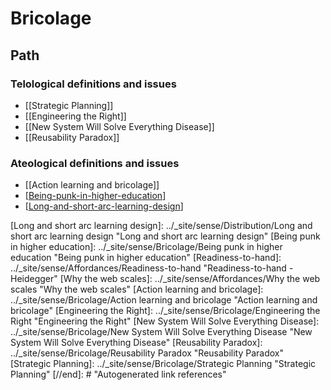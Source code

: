 # Bricolage

## Path

### Telological definitions and issues

- [[Strategic Planning]]
- [[Engineering the Right]]
- [[New System Will Solve Everything Disease]]
- [[Reusability Paradox]]

### Ateological definitions and issues

- [[Action learning and bricolage]]
- [[Being-punk-in-higher-education]]
- [[Long-and-short-arc-learning-design]]

[//begin]: # "Autogenerated link references for markdown compatibility"
[Long-and-short-arc-learning-design]: Bricolage/Long-and-short-arc-learning-design "Long and short arc learning design"
[Being-punk-in-higher-education]: Bricolage/Being-punk-in-higher-education "Being punk in higher education"
[Long and short arc learning design]: ../_site/sense/Distribution/Long and short arc learning design "Long and short arc learning design"
[Being punk in higher education]: ../_site/sense/Bricolage/Being punk in higher education "Being punk in higher education"
[Readiness-to-hand]: ../_site/sense/Affordances/Readiness-to-hand "Readiness-to-hand - Heidegger"
[Why the web scales]: ../_site/sense/Affordances/Why the web scales "Why the web scales"
[Action learning and bricolage]: ../_site/sense/Bricolage/Action learning and bricolage "Action learning and bricolage"
[Engineering the Right]: ../_site/sense/Bricolage/Engineering the Right "Engineering the Right"
[New System Will Solve Everything Disease]: ../_site/sense/Bricolage/New System Will Solve Everything Disease "New System Will Solve Everything Disease"
[Reusability Paradox]: ../_site/sense/Bricolage/Reusability Paradox "Reusability Paradox"
[Strategic Planning]: ../_site/sense/Bricolage/Strategic Planning "Strategic Planning"
[//end]: # "Autogenerated link references"